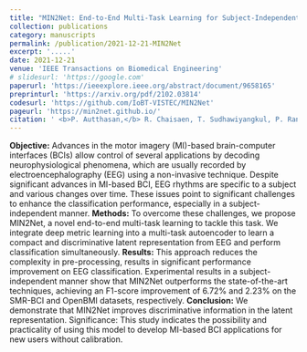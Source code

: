 ```yaml
---
title: "MIN2Net: End-to-End Multi-Task Learning for Subject-Independent Motor Imagery EEG Classification"
collection: publications
category: manuscripts
permalink: /publication/2021-12-21-MIN2Net
excerpt: '.....'
date: 2021-12-21
venue: 'IEEE Transactions on Biomedical Engineering'
# slidesurl: 'https://google.com'
paperurl: 'https://ieeexplore.ieee.org/abstract/document/9658165'
preprinturl: 'https://arxiv.org/pdf/2102.03814'
codesurl: 'https://github.com/IoBT-VISTEC/MIN2Net'
pageurl: 'https://min2net.github.io/'
citation: ' <b>P. Autthasan,</b> R. Chaisaen, T. Sudhawiyangkul, P. Rangpong, S. Kiatthaveephong, N. Dilokthanakul, G. Bhakdisongkhram, H. Phan, C. Guan, and T. Wilaiprasitporn, &quot;<b>MIN2Net: End-to-End Multi-Task Learning for Subject-Independent Motor Imagery EEG Classification,</b>&quot; in <i>IEEE Transactions on Biomedical Engineering,</i> vol. 69, no. 6, pp. 2105-2118, June 2022.'
---
```

**Objective:** Advances in the motor imagery (MI)-based brain-computer interfaces (BCIs) allow control of several applications by decoding neurophysiological phenomena, which are usually recorded by electroencephalography (EEG) using a non-invasive technique. Despite significant advances in MI-based BCI, EEG rhythms are specific to a subject and various changes over time. These issues point to significant challenges to enhance the classification performance, especially in a subject-independent manner. **Methods:** To overcome these challenges, we propose MIN2Net, a novel end-to-end multi-task learning to tackle this task. We integrate deep metric learning into a multi-task autoencoder to learn a compact and discriminative latent representation from EEG and perform classification simultaneously. **Results:** This approach reduces the complexity in pre-processing, results in significant performance improvement on EEG classification. Experimental results in a subject-independent manner show that MIN2Net outperforms the state-of-the-art techniques, achieving an F1-score improvement of 6.72% and 2.23% on the SMR-BCI and OpenBMI datasets, respectively. **Conclusion:** We demonstrate that MIN2Net improves discriminative information in the latent representation. Significance: This study indicates the possibility and practicality of using this model to develop MI-based BCI applications for new users without calibration.
